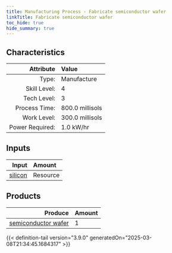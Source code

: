 ```yaml
---
title: Manufacturing Process - Fabricate semiconductor wafer
linkTitle: Fabricate semiconductor wafer
toc_hide: true
hide_summary: true
---
```

<!-- This is generated by the MarsSim HelpGenertor, do not edit. -->


## Characteristics

| Attribute      | Value |
|--------:|:------|
|Type:|Manufacture|
|Skill Level:|4|
|Tech Level:|3|
|Process Time:|800.0 millisols|
|Work Level:|300.0 millisols|
|Power Required:|1.0 kW/hr|

## Inputs

| Input      | Amount |
|--------:|:------|
|[silicon](/docs/definitions/resource/silicon)|Resource|1.2 kg|

## Products


| Produce      | Amount |
|--------:|:------|
|[semiconductor wafer](/docs/definitions/part/semiconductor-wafer)|1|



{{< definition-tail version="3.9.0" generatedOn="2025-03-08T21:34:45.1684317" >}}



